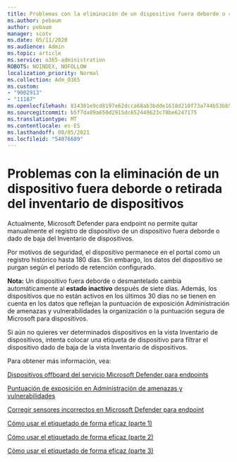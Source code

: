```yaml
---
title: Problemas con la eliminación de un dispositivo fuera deborde o retirada del inventario de dispositivos
ms.author: pebaum
author: pebaum
manager: scotv
ms.date: 05/11/2020
ms.audience: Admin
ms.topic: article
ms.service: o365-administration
ROBOTS: NOINDEX, NOFOLLOW
localization_priority: Normal
ms.collection: Adm_O365
ms.custom:
- "9002913"
- "11187"
ms.openlocfilehash: 814301e9cd8197e62dcca68ab3bdde1618d210f73a744b53bb5af7b861eb02bf
ms.sourcegitcommit: b5f7da89a650d2915dc652449623c78be6247175
ms.translationtype: MT
ms.contentlocale: es-ES
ms.lasthandoff: 08/05/2021
ms.locfileid: "54076689"
---
```

# <a name="issues-with-removing-an-offboarded-or-decommissioned-device-from-the-device-inventory"></a>Problemas con la eliminación de un dispositivo fuera deborde o retirada del inventario de dispositivos

Actualmente, Microsoft Defender para endpoint no permite quitar manualmente el registro de dispositivo de un dispositivo fuera deborde o dado de baja del Inventario de dispositivos.

Por motivos de seguridad, el dispositivo permanece en el portal como un registro histórico hasta 180 días. Sin embargo, los datos del dispositivo se purgan según el período de retención configurado.

**Nota:** Un dispositivo fuera deborde o desmantelado cambia automáticamente al **estado inactivo** después de siete días. Además, los dispositivos que no están activos en los últimos 30 días no se tienen en cuenta en los datos que reflejan la puntuación de exposición Administración de amenazas y vulnerabilidades la organización o la puntuación segura de Microsoft para dispositivos.
 
Si aún no quieres ver determinados dispositivos en la vista Inventario de dispositivos, intenta colocar una etiqueta de dispositivo para filtrar el dispositivo dado de baja de la vista Inventario de dispositivos.

Para obtener más información, vea:

[Dispositivos offboard del servicio Microsoft Defender para endpoints](/microsoft-365/security/defender-endpoint/offboard-machines.md)

[Puntuación de exposición en Administración de amenazas y vulnerabilidades](/microsoft-365/security/defender-endpoint/tvm-exposure-score.md)

[Corregir sensores incorrectos en Microsoft Defender para endpoint](/microsoft-365/security/defender-endpoint/fix-unhealthy-sensors#inactive-devices.md)

[Cómo usar el etiquetado de forma eficaz (parte 1)](https://techcommunity.microsoft.com/t5/microsoft-defender-for-endpoint/how-to-use-tagging-effectively-part-1/ba-p/1964058)

[Cómo usar el etiquetado de forma eficaz (parte 2)](https://techcommunity.microsoft.com/t5/microsoft-defender-for-endpoint/how-to-use-tagging-effectively-part-2/ba-p/1962008)

[Cómo usar el etiquetado de forma eficaz (parte 3)](https://techcommunity.microsoft.com/t5/microsoft-defender-for-endpoint/how-to-use-tagging-effectively-part-3/ba-p/1964073)




